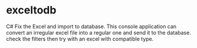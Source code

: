 # exceltodb
C# Fix the Excel and import to database.
This console application can convert an irregular excel file into a regular one and send it to the database.
check the filters then try with an excel with compatible type.
